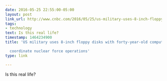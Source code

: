 ```yaml
---
date: 2016-05-25 22:55:00-05:00
layout: post
link_url: http://www.cnbc.com/2016/05/25/us-military-uses-8-inch-floppy-disks-to-coordinate-nuclear-force-operations.html
tags:
- technology
text: Is this real life?
timestamp: 1464234900
title: 'US military uses 8-inch floppy disks with forty-year-old computers to

  coordinate nuclear force operations'
type: link

---
```

Is this real life?